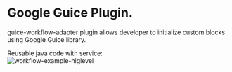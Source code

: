 Google Guice Plugin.
=========

guice-workflow-adapter plugin allows developer to initialize custom blocks using Google Guice library.


Reusable java code with service:	
![workflow-example-higlevel](https://raw.github.com/neuro4j/workflow/master/doc/images/guice-workflow-adapter/customblock.png "Google Guice adapter:")

